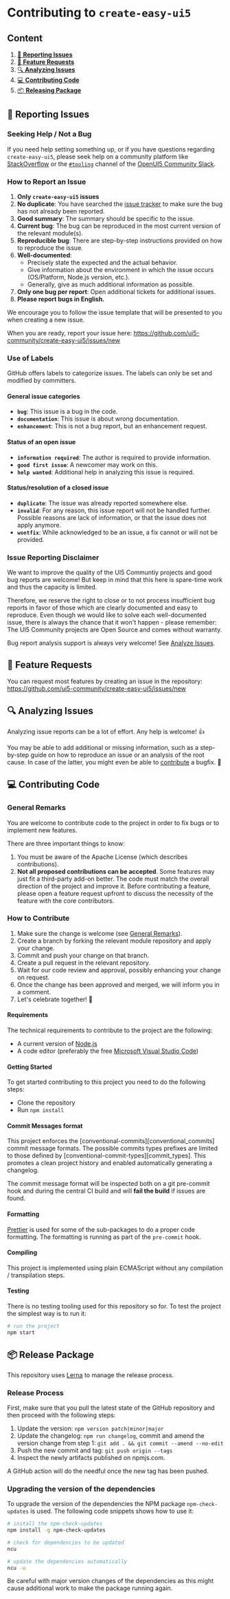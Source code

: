 # Contributing to `create-easy-ui5`

## Content

1. [📝 **Reporting Issues**](#-reporting-issues)
2. [🤩 **Feature Requests**](#-feature-requests)
3. [🔍 **Analyzing Issues**](#-analyzing-issues)
4. [💻 **Contributing Code**](#-contributing-code)
5. [📦 **Releasing Package**](#-releasing-package)

## 📝 Reporting Issues

### Seeking Help / Not a Bug

If you need help setting something up, or if you have questions regarding `create-easy-ui5`, please seek help on a community platform like [StackOverflow](http://stackoverflow.com/questions/tagged/ui5) or the [`#tooling`](https://openui5.slack.com/archives/C0A7QFN6B) channel of the [OpenUI5 Community Slack](https://ui5-slack-invite.cfapps.eu10.hana.ondemand.com/).

### How to Report an Issue

1. **Only `create-easy-ui5` issues**
2. **No duplicate**: You have searched the [issue tracker](https://github.com/ui5-community/create-easy-ui5/issues?q=is%3Aissue+is%3Aopen+sort%3Aupdated-desc) to make sure the bug has not already been reported.
3. **Good summary**: The summary should be specific to the issue.
4. **Current bug**: The bug can be reproduced in the most current version of the relevant module(s).
5. **Reproducible bug**: There are step-by-step instructions provided on how to reproduce the issue.
6. **Well-documented**:
   - Precisely state the expected and the actual behavior.
   - Give information about the environment in which the issue occurs (OS/Platform, Node.js version, etc.).
   - Generally, give as much additional information as possible.
7. **Only one bug per report**: Open additional tickets for additional issues.
8. **Please report bugs in English.**

We encourage you to follow the issue template that will be presented to you when creating a new issue.

When you are ready, report your issue here: https://github.com/ui5-community/create-easy-ui5/issues/new

### Use of Labels

GitHub offers labels to categorize issues. The labels can only be set and modified by committers.

#### General issue categories

- **`bug`**: This issue is a bug in the code.
- **`documentation`**: This issue is about wrong documentation.
- **`enhancement`**: This is not a bug report, but an enhancement request.

#### Status of an open issue

- **`information required`**: The author is required to provide information.
- **`good first issue`**: A newcomer may work on this.
- **`help wanted`**: Additional help in analyzing this issue is required.

#### Status/resolution of a closed issue

- **`duplicate`**: The issue was already reported somewhere else.
- **`invalid`**: For any reason, this issue report will not be handled further. Possible reasons are lack of information, or that the issue does not apply anymore.
- **`wontfix`**: While acknowledged to be an issue, a fix cannot or will not be provided.

### Issue Reporting Disclaimer

We want to improve the quality of the UI5 Communtiy projects and good bug reports are welcome! But keep in mind that this here is spare-time work and thus the capacity is limited.

Therefore, we reserve the right to close or to not process insufficient bug reports in favor of those which are clearly documented and easy to reproduce. Even though we would like to solve each well-documented issue, there is always the chance that it won't happen - please remember: The UI5 Community projects are Open Source and comes without warranty.

Bug report analysis support is always very welcome! See [Analyze Issues](#-analyzing-issues).

## 🤩 Feature Requests

You can request most features by creating an issue in the repository: https://github.com/ui5-community/create-easy-ui5/issues/new

## 🔍 Analyzing Issues

Analyzing issue reports can be a lot of effort. Any help is welcome! 👍

You may be able to add additional or missing information, such as a step-by-step guide on how to reproduce an issue or an analysis of the root cause. In case of the latter, you might even be able to [contribute](#-contributing-code) a bugfix. 🙌

## 💻 Contributing Code

### General Remarks

You are welcome to contribute code to the project in order to fix bugs or to implement new features.

There are three important things to know:

1. You must be aware of the Apache License (which describes contributions).
2. **Not all proposed contributions can be accepted**. Some features may just fit a third-party add-on better. The code must match the overall direction of the project and improve it. Before contributing a feature, please open a feature request upfront to discuss the necessity of the feature with the core contributors.

### How to Contribute

1. Make sure the change is welcome (see [General Remarks](#general-remarks)).
2. Create a branch by forking the relevant module repository and apply your change.
3. Commit and push your change on that branch.
4. Create a pull request in the relevant repository.
5. Wait for our code review and approval, possibly enhancing your change on request.
6. Once the change has been approved and merged, we will inform you in a comment.
7. Let's celebrate together! 🎉

#### Requirements

The technical requirements to contribute to the project are the following:

- A current version of [Node.js](https://nodejs.org/)
- A code editor (preferably the free [Microsoft Visual Studio Code](https://code.visualstudio.com/))

#### Getting Started

To get started contributing to this project you need to do the following steps:

- Clone the repository
- Run `npm install`

#### Commit Messages format

This project enforces the [conventional-commits][conventional_commits] commit message formats.
The possible commits types prefixes are limited to those defined by [conventional-commit-types][commit_types].
This promotes a clean project history and enabled automatically generating a changelog.

The commit message format will be inspected both on a git pre-commit hook
and during the central CI build and will **fail the build** if issues are found.

#### Formatting

[Prettier](https://prettier.io/) is used for some of the sub-packages to do a proper code formatting. The formatting is running as part of the `pre-commit` hook.

#### Compiling

This project is implemented using plain ECMAScript without any compilation / transpilation steps.

#### Testing

There is no testing tooling used for this repository so for. To test the project the simplest way is to run it:

```sh
# run the project
npm start
```

## 📦 Release Package

This repository uses [Lerna](https://github.com/lerna/lerna) to manage the release process.

### Release Process

First, make sure that you pull the latest state of the GitHub repository and then proceed with the following steps:

1. Update the version: `npm version patch|minor|major`
2. Update the changelog: `npm run changelog`, commit and amend the version change from step 1: `git add . && git commit --amend --no-edit`
3. Push the new commit and tag: `git push origin --tags`
4. Inspect the newly artifacts published on npmjs.com.

A GitHub action will do the needful once the new tag has been pushed.

### Upgrading the version of the dependencies

To upgrade the version of the dependencies the NPM package `npm-check-updates` is used. The following code snippets shows how to use it:

```bash
# install the npm-check-updates
npm install -g npm-check-updates

# check for dependencies to be updated
ncu

# update the dependencies automatically
ncu -u
```

Be careful with major version changes of the dependencies as this might cause additional work to make the package running again.
